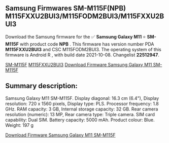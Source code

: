 <h2>Samsung Firmwares SM-M115F(NPB) M115FXXU2BUI3/M115FODM2BUI3/M115FXXU2BUI3</h2>
Download the Samsung firmware for the ✅ <strong>Samsung Galaxy M11 </strong> ⭐ <strong>SM-M115F</strong> with product code <strong>NPB</strong> . This firmware has version number PDA <strong>M115FXXU2BUI3</strong> and CSC M115FODM2BUI3. The operating system of this firmware is Android R , with build date 2021-10-08. Changelist <strong>22512947</strong>.


[SM-M115F](https://samfirm.shop/samsung/model/SM-M115F)
[M115FXXU2BUI3](https://samfirm.shop/samsung/pda/M115FXXU2BUI3)
[Download Firmware Samsung Galaxy M11 SM-M115F](https://samfirm.shop/samsung/firmware/463913)
<h2>Summary description:</h2>
<p>Samsung Galaxy M11 SM-M115F. Display diagonal: 16.3 cm (6.4"), Display resolution: 720 x 1560 pixels, Display type: PLS. Processor frequency: 1.8 GHz. RAM capacity: 3 GB, Internal storage capacity: 32 GB. Rear camera resolution (numeric): 13 MP, Rear camera type: Triple camera. SIM card capability: Dual SIM. Battery capacity: 5000 mAh. Product colour: Blue. Weight: 197 g</p>


[Download Firmware Samsung Galaxy M11 SM-M115F](https://samfirm.shop/samsung/firmware/463913)
